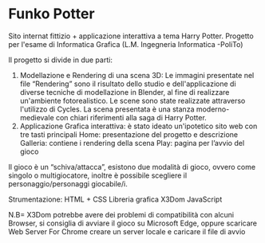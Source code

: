 # Funko Potter

Sito internat fittizio + applicazione interattiva a tema Harry Potter.
Progetto per l'esame di Informatica Grafica (L.M. Ingegneria Informatica -PoliTo)

Il progetto si divide in due parti:

1. Modellazione e Rendering di una scena 3D: Le immagini presentate nel file “Rendering” sono il risultato dello studio e dell'applicazione di diverse tecniche di modellazione in Blender, al fine di realizzare un'ambiente  fotorealistico. Le scene sono state realizzate attraverso l'utilizzo di Cycles. La scena presentata è una stanza moderno-medievale con chiari riferimenti alla saga di Harry Potter.
2. Applicazione Grafica interattiva: è stato ideato un'ipotetico sito web con tre tasti principali
Home: presentazione del progetto e descrizione
Galleria: contiene i rendering della scena
Play: pagina per l’avvio del gioco

Il gioco è un “schiva/attacca”, esistono due modalità di gioco, ovvero come singolo o multigiocatore, inoltre è possibile scegliere il personaggio/personaggi giocabile/i. 

Strumentazione:
HTML + CSS
Libreria grafica X3Dom
JavaScript

N.B= X3Dom potrebbe avere dei problemi di compatibilità con alcuni Browser, si consiglia di avviare il gioco su Microsoft Edge, oppure scaricare  Web Server For Chrome creare un server locale e caricare il file di avvio
